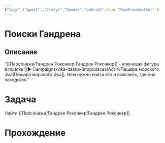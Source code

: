 ```yaml
---
{"tags":["quest"],"Статус":"Принят","publish":true,"PassFrontmatter":true,"created":"2025-04-02T15:12:45.401+03:00","updated":"2025-04-02T16:14:45.529+03:00"}
---
```


# Поиски Гандрена
## Описание
"[[Персонажи/Гандрен Роксикер\|Гандрен Роксикер]] - ключевая фигура в поиске [[▶️ Campaigns/vika-dasha-lmop/places/Act 4/Пещера морского Эха\|Пещера морского Эха]]. Нам нужно найти его и выяснить, где она находится."

# Задача
Найти [[Персонажи/Гандрен Роксикер\|Гандрен Роксикер]].

# Прохождение


